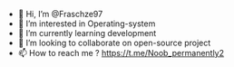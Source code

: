 - 👋 Hi, I’m @Fraschze97
- 👀 I’m interested in Operating-system
- 🌱 I’m currently learning development
- 💞️ I’m looking to collaborate on open-source project
- 📫 How to reach me ? https://t.me/Noob_permanently2

<!---
Fraschze97/Fraschze97 is a ✨ special ✨ repository because its `README.md` (this file) appears on your GitHub profile.
You can click the Preview link to take a look at your changes.
--->
